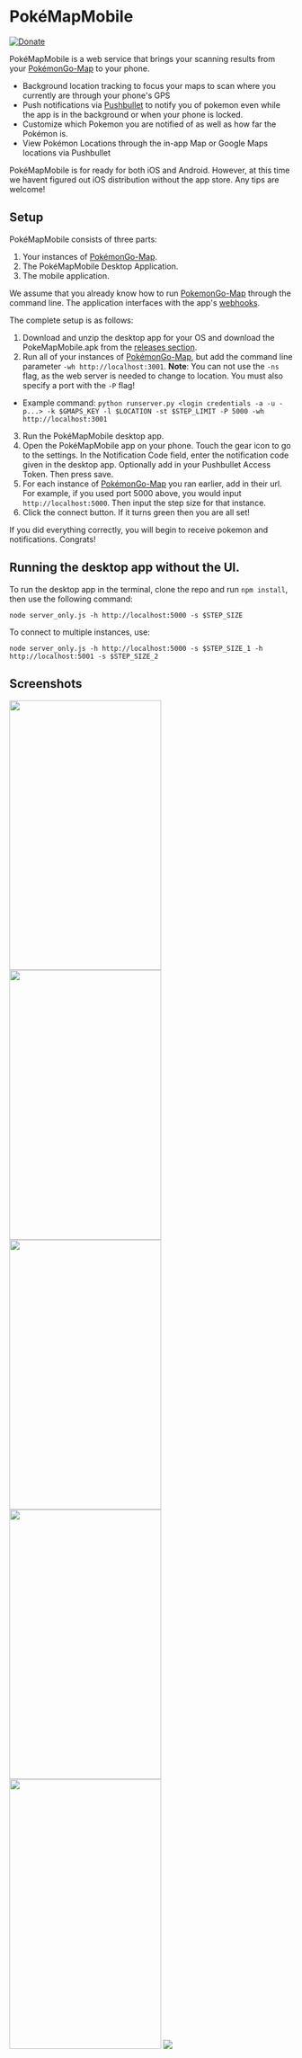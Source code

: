 # PokéMapMobile

[![Donate](https://img.shields.io/badge/Donate-PayPal-green.svg)](https://paypal.me/pokemapmobiledev)

PokéMapMobile is a web service that brings your scanning results from your [PokémonGo-Map](https://github.com/PokemonGoMap/PokemonGo-Map) to your phone.

* Background location tracking to focus your maps to scan where you currently are through your phone's GPS
* Push notifications via [Pushbullet](https://www.pushbullet.com) to notify you of pokemon even while the app is in the background or when your phone is locked.
* Customize which Pokemon you are notified of as well as how far the Pokémon is. 
* View Pokémon Locations through the in-app Map or Google Maps locations via Pushbullet

PokéMapMobile is for ready for both iOS and Android. However, at this time we havent figured out iOS distribution without the app store. Any tips are welcome!

## Setup

PokéMapMobile consists of three parts:

1. Your instances of [PokémonGo-Map](https://github.com/PokemonGoMap/PokemonGo-Map).
2. The PokéMapMobile Desktop Application.
3. The mobile application.

We assume that you already know how to run [PokemonGo-Map](https://github.com/PokemonGoMap/PokemonGo-Map) through the command line. The application interfaces with the app's [webhooks](https://github.com/PokemonGoMap/PokemonGo-Map/wiki/Using-Webhooks).

The complete setup is as follows:

1. Download and unzip the desktop app for your OS and download the PokeMapMobile.apk from the [releases section](https://github.com/PokeMapMobile/PokeMapMobile/releases/latest).
2. Run all of your instances of [PokémonGo-Map](https://github.com/PokemonGoMap/PokemonGo-Map), but add the command line parameter `-wh http://localhost:3001`. **Note**: You can not use the `-ns` flag, as the web server is needed to change to location. You must also specify a port with the `-P` flag!
  * Example command: `python runserver.py <login credentials -a -u -p...> -k $GMAPS_KEY -l $LOCATION -st $STEP_LIMIT -P 5000 -wh http://localhost:3001` 

3. Run the PokéMapMobile desktop app.
4. Open the PokéMapMobile app on your phone. Touch the gear icon to go to the settings. In the Notification Code field, enter the notification code given in the desktop app. Optionally add in your Pushbullet Access Token. Then press save.
5. For each instance of [PokémonGo-Map](https://github.com/PokemonGoMap/PokemonGo-Map) you ran earlier, add in their url. For example, if you used port 5000 above, you would input `http://localhost:5000`. Then input the step size for that instance.
6. Click the connect button. If it turns green then you are all set!


If you did everything correctly, you will begin to receive pokemon and notifications. Congrats! 

## Running the desktop app without the UI.

To run the desktop app in the terminal, clone the repo and run `npm install`, then use the following command:

`node server_only.js -h http://localhost:5000 -s $STEP_SIZE`

To connect to multiple instances, use:

`node server_only.js -h http://localhost:5000 -s $STEP_SIZE_1 -h http://localhost:5001 -s $STEP_SIZE_2`

## Screenshots

<img src="http://i.imgur.com/FwhscSv.png" height=480 width=270>
<img src="http://i.imgur.com/WUbxOQH.png" height=480 width=270>
<img src="http://i.imgur.com/GXvicBl.png" height=480 width=270>
<img src="http://i.imgur.com/16nfV6W.png" height=480 width=270>
<img src="http://i.imgur.com/s7YRSor.png" height=480 width=270>
<img src="http://i.imgur.com/3ZdhtpT.png">

